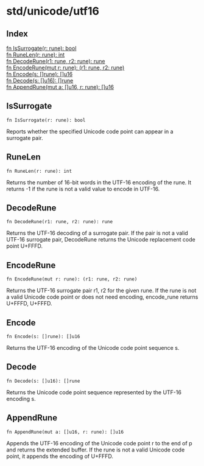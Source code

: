 # std/unicode/utf16

## Index

[fn IsSurrogate(r: rune): bool](#issurrogate)\
[fn RuneLen(r: rune): int](#runelen)\
[fn DecodeRune(r1: rune, r2: rune): rune](#decoderune)\
[fn EncodeRune(mut r: rune): (r1: rune, r2: rune)](#encoderune)\
[fn Encode(s: \[\]rune): \[\]u16](#encode)\
[fn Decode(s: \[\]u16): \[\]rune](#decode)\
[fn AppendRune(mut a: \[\]u16, r: rune): \[\]u16](#appendrune)



## IsSurrogate
```jule
fn IsSurrogate(r: rune): bool
```
Reports whether the specified Unicode code point can appear in a surrogate pair.

## RuneLen
```jule
fn RuneLen(r: rune): int
```
Returns the number of 16\-bit words in the UTF\-16 encoding of the rune. It returns \-1 if the rune is not a valid value to encode in UTF\-16.

## DecodeRune
```jule
fn DecodeRune(r1: rune, r2: rune): rune
```
Returns the UTF\-16 decoding of a surrogate pair. If the pair is not a valid UTF\-16 surrogate pair, DecodeRune returns the Unicode replacement code point U\+FFFD.

## EncodeRune
```jule
fn EncodeRune(mut r: rune): (r1: rune, r2: rune)
```
Returns the UTF\-16 surrogate pair r1, r2 for the given rune. If the rune is not a valid Unicode code point or does not need encoding, encode\_rune returns U\+FFFD, U\+FFFD.

## Encode
```jule
fn Encode(s: []rune): []u16
```
Returns the UTF\-16 encoding of the Unicode code point sequence s.

## Decode
```jule
fn Decode(s: []u16): []rune
```
Returns the Unicode code point sequence represented by the UTF\-16 encoding s.

## AppendRune
```jule
fn AppendRune(mut a: []u16, r: rune): []u16
```
Appends the UTF\-16 encoding of the Unicode code point r to the end of p and returns the extended buffer. If the rune is not a valid Unicode code point, it appends the encoding of U\+FFFD.